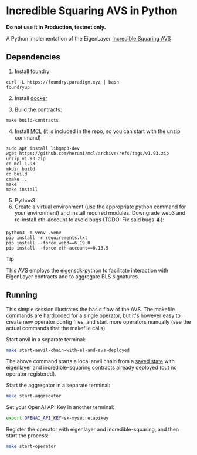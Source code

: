 # Incredible Squaring AVS in Python

<b> Do not use it in Production, testnet only. </b>

A Python implementation of the EigenLayer [Incredible Squaring AVS](https://github.com/Layr-Labs/incredible-squaring-avs) 

## Dependencies

1. Install [foundry](https://book.getfoundry.sh/getting-started/installation)
```
curl -L https://foundry.paradigm.xyz | bash
foundryup
```

2. Install [docker](https://docs.docker.com/get-docker/)

3. Build the contracts:
```
make build-contracts
```

4. Install [MCL](https://github.com/herumi/mcl) (it is included in the repo, so you can start with the unzip command)
```
sudo apt install libgmp3-dev
wget https://github.com/herumi/mcl/archive/refs/tags/v1.93.zip
unzip v1.93.zip
cd mcl-1.93
mkdir build
cd build
cmake ..
make
make install
```

5. Python3
6. Create a virtual environment (use the appropriate python command for your environment) and install required modules. Downgrade web3 and re-install eth-account to avoid bugs (TODO: Fix said bugs 🪲):
```
python3 -m venv .venv 
pip install -r requirements.txt
pip install --force web3==6.19.0
pip install --force eth-account==0.13.5
```

> [!TIP]
> This AVS employs the [eigensdk-python](https://github.com/abramsymons/eigensdk-python) to facilitate interaction with EigenLayer contracts and to aggregate BLS signatures.

## Running

This simple session illustrates the basic flow of the AVS. The makefile commands are hardcoded for a single operator, but it's however easy to create new operator config files, and start more operators manually (see the actual commands that the makefile calls).

Start anvil in a separate terminal:

```bash
make start-anvil-chain-with-el-and-avs-deployed
```

The above command starts a local anvil chain from a [saved state](./tests/anvil/avs-and-eigenlayer-deployed-anvil-state.json) with eigenlayer and incredible-squaring contracts already deployed (but no operator registered).

Start the aggregator in a separate terminal:

```bash
make start-aggregator
```

Set your OpenAI API Key in another terminal:

```bash
export OPENAI_API_KEY=sk-mysecretapikey
```

Register the operator with eigenlayer and incredible-squaring, and then start the process:

```bash
make start-operator
```
